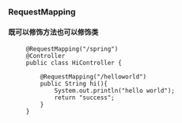 
### RequestMapping
#### 既可以修饰方法也可以修饰类
```
     @RequestMapping("/spring")
     @Controller
     public class HiController {

         @RequestMapping("/helloworld")
         public String hi(){
             System.out.println("hello world");
             return "success";
         }
     }
```


